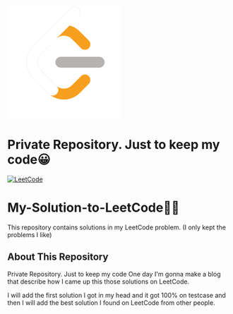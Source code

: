 ![LeetCode][leetcode-picture]

# Private Repository. Just to keep my code😀
[![LeetCode][leetcode-shield]][leetcode-url]

# My-Solution-to-LeetCode🧑‍💻
This repository contains solutions in my LeetCode problem. (I only kept the problems I like)

## About This Repository
Private Repository. Just to keep my code
One day I'm gonna make a blog that describe how I came up this those solutions on LeetCode.

I will add the first solution I got in my head and it got 100% on testcase and then I will add the best solution I found on LeetCode from other people.

[leetcode-picture]: src/image/LeetCode_logo_rvs_half_percent.png
[leetcode-shield]: https://img.shields.io/badge/LeetCode-LapisBerry-white?style=for-the-badge&logo=LeetCode&logoColor=black&labelColor=%23FFA116
[leetcode-url]: https://leetcode.com/LapisBerry/
